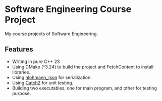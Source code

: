 # Software Engineering Course Project

My course projects of Software Engineering.

## Features
- Writing in pure C++ 23
- Using CMake (^3.24) to build the project and FetchContent to install libraries.
- Using [nlohmann_json](https://github.com/nlohmann/json.git) for serialization.
- Using [Catch2](https://github.com/catchorg/Catch2.git) for unit testing.
- Building two executables, one for main program, and other for testing purpose.

